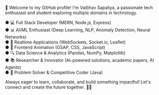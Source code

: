 👋 Welcome to my GitHub profile! I'm Vaibhav Sapaliya, a passionate tech enthusiast and student exploring multiple domains in technology.  

● 💻 Full Stack Developer (MERN, Node.js, Express)  
● 📊 AI/ML Enthusiast (Deep Learning, NLP, Anomaly Detection, Neural Networks)  
● 🚀 Realtime Applications (WebSockets, Socket.io, Leaflet)	  
● 🎨 Frontend Animation (GSAP, CSS, JavaScript)	  
● 🔍 Data Science & Analytics (Pandas, NumPy, Matplotlib)  
● 📚 Researcher & Innovator (AI-powered solutions, academic papers, AI Agents)  
● 🌟 Problem Solver & Competitive Coder (Java)  


Always eager to learn, collaborate, and build something impactful! Let's connect and create the future together. 🚀😊  

<!--
**Vaibhavvs7/Vaibhavvs7** is a ✨ _special_ ✨ repository because its `README.md` (this file) appears on your GitHub profile.

Here are some ideas to get you started:

- 🔭 I’m currently working on ...
- 🌱 I’m currently learning ...
- 👯 I’m looking to collaborate on ...
- 🤔 I’m looking for help with ...
- 💬 Ask me about ...
- 📫 How to reach me: ...
- 😄 Pronouns: ...
- ⚡ Fun fact: ...
-->
